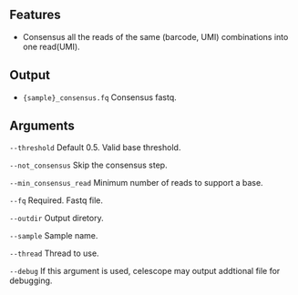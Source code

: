 ## Features
- Consensus all the reads of the same (barcode, UMI) combinations into one read(UMI).

## Output
- `{sample}_consensus.fq` Consensus fastq.


## Arguments
`--threshold` Default 0.5. Valid base threshold.

`--not_consensus` Skip the consensus step.

`--min_consensus_read` Minimum number of reads to support a base.

`--fq` Required. Fastq file.

`--outdir` Output diretory.

`--sample` Sample name.

`--thread` Thread to use.

`--debug` If this argument is used, celescope may output addtional file for debugging.

